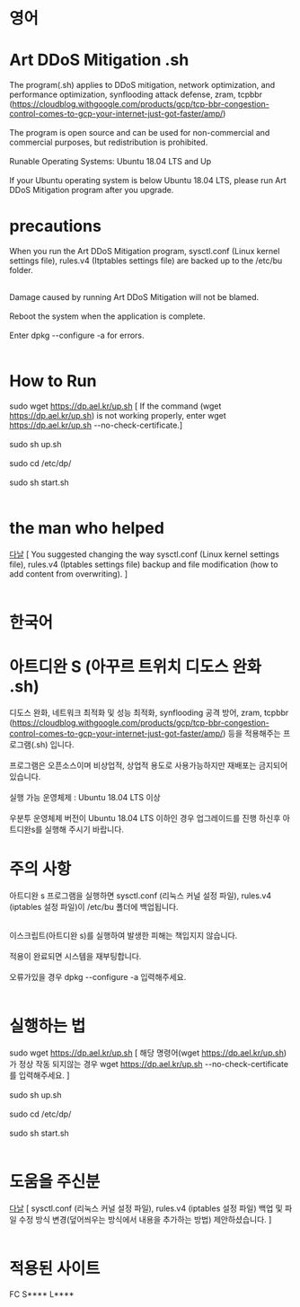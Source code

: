 # 영어

# Art DDoS Mitigation .sh
The program(.sh) applies to DDoS mitigation, network optimization, and performance optimization, synflooding attack defense, zram, tcpbbr (https://cloudblog.withgoogle.com/products/gcp/tcp-bbr-congestion-control-comes-to-gcp-your-internet-just-got-faster/amp/) <br><br>
The program is open source and can be used for non-commercial and commercial purposes, but redistribution is prohibited. <br><br>
Runable Operating Systems: Ubuntu 18.04 LTS and Up <br><br>
If your Ubuntu operating system is below Ubuntu 18.04 LTS, please run Art DDoS Mitigation program after you upgrade.
# precautions
When you run the Art DDoS Mitigation program, sysctl.conf (Linux kernel settings file), rules.v4 (Itptables settings file) are backed up to the /etc/bu folder. <br><br>

Damage caused by running Art DDoS Mitigation will not be blamed. <br><br> Reboot the system when the application is complete. <br><br>
Enter dpkg --configure -a for errors. <br><br>
# How to Run <br>
sudo wget https://dp.ael.kr/up.sh [ If the command (wget https://dp.ael.kr/up.sh) is not working properly, enter wget https://dp.ael.kr/up.sh --no-check-certificate.]<br><br>
sudo sh up.sh <br><br> 
sudo cd /etc/dp/ <br><br>
sudo sh start.sh <br><br>
# the man who helped
<a href="https://github.com/danieluhm">다날</a> [ You suggested changing the way sysctl.conf (Linux kernel settings file), rules.v4 (Iptables settings file) backup and file modification (how to add content from overwriting). ] <br><br>

# 한국어 

# 아트디완 S (아꾸르 트위치 디도스 완화 .sh) 
디도스 완화, 네트워크 최적화 및 성능 최적화, synflooding 공격 방어, zram, tcpbbr (https://cloudblog.withgoogle.com/products/gcp/tcp-bbr-congestion-control-comes-to-gcp-your-internet-just-got-faster/amp/) 등을 적용해주는 프로그램(.sh) 입니다. <br><br>
프로그램은 오픈소스이며 비상업적, 상업적 용도로 사용가능하지만 재배포는 금지되어있습니다. <br><br>
실행 가능 운영체제 : Ubuntu 18.04 LTS 이상 <br><br>
우분투 운영체제 버전이 Ubuntu 18.04 LTS 이하인 경우 업그레이드를 진행 하신후 아트디완s를 실행해 주시기 바랍니다.
# 주의 사항
아트디완 s 프로그램을 실행하면 sysctl.conf (리눅스 커널 설정 파일), rules.v4 (iptables 설정 파일)이 /etc/bu 폴더에 백업됩니다. <br><br>

이스크립트(아트디완 s)를 실행하여 발생한 피해는 책입지지 않습니다. <br><br> 적용이 완료되면 시스템을 재부팅합니다. <br><br>
    오류가있을 경우 dpkg --configure -a 입력해주세요. <br><br>
# 실행하는 법 <br>
sudo wget https://dp.ael.kr/up.sh [ 해당 명령어(wget https://dp.ael.kr/up.sh)가 정상 작동 되지않는 경우 wget https://dp.ael.kr/up.sh --no-check-certificate 를 입력해주세요. ]<br><br>
sudo sh up.sh <br><br> 
sudo cd /etc/dp/ <br><br>
sudo sh start.sh <br><br>
# 도움을 주신분
<a href="https://github.com/danieluhm">다날</a> [ sysctl.conf (리눅스 커널 설정 파일), rules.v4 (iptables 설정 파일) 백업 및 파일 수정 방식 변경(덮어씌우는 방식에서 내용을 추가하는 방법) 제안하셨습니다. ] <br><br>
# 적용된 사이트 
FC S**** L****
